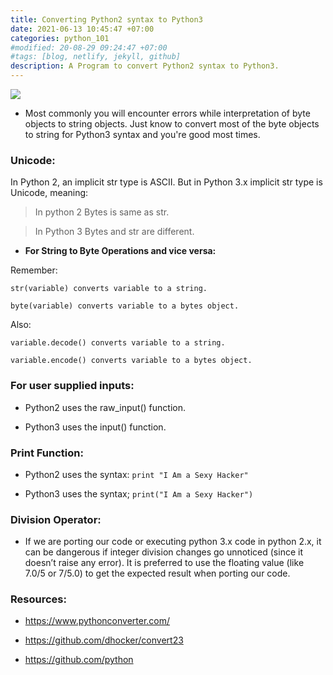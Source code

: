 ```yaml
---
title: Converting Python2 syntax to Python3
date: 2021-06-13 10:45:47 +07:00
categories: python_101
#modified: 20-08-29 09:24:47 +07:00
#tags: [blog, netlify, jekyll, github]
description: A Program to convert Python2 syntax to Python3.
---
```


<p align="left">
 <img src="https://i.redd.it/dnfeerznkz331.jpg">
</p>



- Most commonly you will encounter errors while interpretation of byte objects to string objects.
Just know to convert most of the byte objects to string for Python3 syntax and you're good most times.



### Unicode:

In Python 2, an implicit str type is ASCII. But in Python 3.x implicit str type is Unicode, meaning:

> In python 2 Bytes is same as str.

> In Python 3 Bytes and str are different.

- __For String to Byte Operations and vice versa:__ 

Remember:

    str(variable) converts variable to a string.

    byte(variable) converts variable to a bytes object.


Also:

    variable.decode() converts variable to a string.

    variable.encode() converts variable to a bytes object.
    
    
### For user supplied inputs:

- Python2 uses the raw_input() function.

- Python3 uses the input() function. 

### Print Function:

- Python2 uses the syntax: `print "I Am a Sexy Hacker"`

- Python3 uses the syntax; `print("I Am a Sexy Hacker")`


### Division Operator:

- If we are porting our code or executing python 3.x code in python 2.x, it can be dangerous if integer division changes go unnoticed (since it doesn’t raise any error). It is preferred to use the floating value (like 7.0/5 or 7/5.0) to get the expected result when porting our code.


### Resources:

- https://www.pythonconverter.com/

- https://github.com/dhocker/convert23

- https://github.com/python